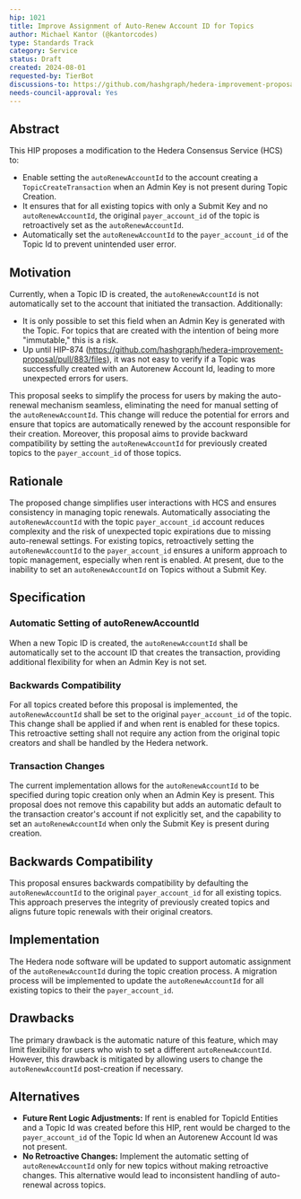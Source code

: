 ```yaml
---
hip: 1021
title: Improve Assignment of Auto-Renew Account ID for Topics
author: Michael Kantor (@kantorcodes)
type: Standards Track
category: Service
status: Draft
created: 2024-08-01
requested-by: TierBot
discussions-to: https://github.com/hashgraph/hedera-improvement-proposal/pull/1021
needs-council-approval: Yes
---
```


## Abstract

This HIP proposes a modification to the Hedera Consensus Service (HCS) to:
 - Enable setting the `autoRenewAccountId` to the account creating a `TopicCreateTransaction` when an Admin Key is not present during Topic Creation.
 - It ensures that for all existing topics with only a Submit Key and no `autoRenewAccountId`, the original `payer_account_id` of the topic is retroactively set as the `autoRenewAccountId`.
 - Automatically set the `autoRenewAccountId` to the `payer_account_id` of the Topic Id to prevent unintended user error.

## Motivation

Currently, when a Topic ID is created, the `autoRenewAccountId` is not automatically set to the account that initiated the transaction. Additionally:

- It is only possible to set this field when an Admin Key is generated with the Topic. For topics that are created with the intention of being more "immutable," this is a risk.
- Up until HIP-874 (https://github.com/hashgraph/hedera-improvement-proposal/pull/883/files), it was not easy to verify if a Topic was successfully created with an Autorenew Account Id, leading to more unexpected errors for users.

This proposal seeks to simplify the process for users by making the auto-renewal mechanism seamless, eliminating the need for manual setting of the `autoRenewAccountId`. This change will reduce the potential for errors and ensure that topics are automatically renewed by the account responsible for their creation. Moreover, this proposal aims to provide backward compatibility by setting the `autoRenewAccountId` for previously created topics to the `payer_account_id` of those topics.

## Rationale

The proposed change simplifies user interactions with HCS and ensures consistency in managing topic renewals. Automatically associating the `autoRenewAccountId` with the topic `payer_account_id` account reduces complexity and the risk of unexpected topic expirations due to missing auto-renewal settings. For existing topics, retroactively setting the `autoRenewAccountId` to the `payer_account_id` ensures a uniform approach to topic management, especially when rent is enabled. At present, due to the inability to set an `autoRenewAccountId` on Topics without a Submit Key.

## Specification

### Automatic Setting of autoRenewAccountId

When a new Topic ID is created, the `autoRenewAccountId` shall be automatically set to the account ID that creates the transaction, providing additional flexibility for when an Admin Key is not set.

### Backwards Compatibility

For all topics created before this proposal is implemented, the `autoRenewAccountId` shall be set to the original `payer_account_id` of the topic. This change shall be applied if and when rent is enabled for these topics.
This retroactive setting shall not require any action from the original topic creators and shall be handled by the Hedera network.

### Transaction Changes

The current implementation allows for the `autoRenewAccountId` to be specified during topic creation only when an Admin Key is present. This proposal does not remove this capability but adds an automatic default to the transaction creator's account if not explicitly set, and the capability to set an `autoRenewAccountId` when only the Submit Key is present during creation.

## Backwards Compatibility

This proposal ensures backwards compatibility by defaulting the `autoRenewAccountId` to the original `payer_account_id` for all existing topics. This approach preserves the integrity of previously created topics and aligns future topic renewals with their original creators.

## Implementation

The Hedera node software will be updated to support automatic assignment of the `autoRenewAccountId` during the topic creation process.
A migration process will be implemented to update the `autoRenewAccountId` for all existing topics to their the `payer_account_id`.

## Drawbacks

The primary drawback is the automatic nature of this feature, which may limit flexibility for users who wish to set a different `autoRenewAccountId`. However, this drawback is mitigated by allowing users to change the `autoRenewAccountId` post-creation if necessary.

## Alternatives

- **Future Rent Logic Adjustments:** If rent is enabled for TopicId Entities and a Topic Id was created before this HIP, rent would be charged to the `payer_account_id` of the Topic Id when an Autorenew Account Id was not present.
- **No Retroactive Changes:** Implement the automatic setting of `autoRenewAccountId` only for new topics without making retroactive changes. This alternative would lead to inconsistent handling of auto-renewal across topics.